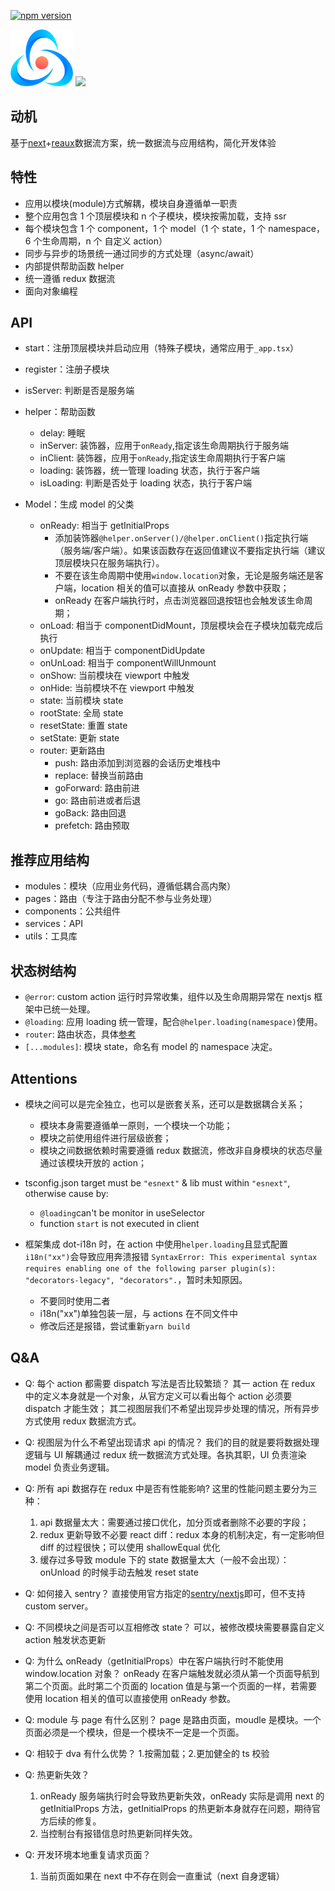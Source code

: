 [![npm version](https://img.shields.io/npm/v/reaux-next.svg?style=flat)](https://www.npmjs.com/package/reaux-next)

<img width="100" src="./logo.png"/> <img width="150" src="https://www.nextjs.cn/static/images/nextjs-logo.png"/>

## 动机

基于[next](https://nextjs.org/)+[reaux](https://github.com/vocoWone/reaux)数据流方案，统一数据流与应用结构，简化开发体验

## 特性

- 应用以模块(module)方式解耦，模块自身遵循单一职责
- 整个应用包含 1 个顶层模块和 n 个子模块，模块按需加载，支持 ssr
- 每个模块包含 1 个 component，1 个 model（1 个 state，1 个 namespace，6 个生命周期，n 个 自定义 action）
- 同步与异步的场景统一通过同步的方式处理（async/await）
- 内部提供帮助函数 helper
- 统一遵循 redux 数据流
- 面向对象编程

## API

- start：注册顶层模块并启动应用（特殊子模块，通常应用于`_app.tsx`）

- register：注册子模块

- isServer: 判断是否是服务端

- helper：帮助函数

  - delay: 睡眠
  - inServer: 装饰器，应用于`onReady`,指定该生命周期执行于服务端
  - inClient: 装饰器，应用于`onReady`,指定该生命周期执行于客户端
  - loading: 装饰器，统一管理 loading 状态，执行于客户端
  - isLoading: 判断是否处于 loading 状态，执行于客户端

- Model：生成 model 的父类
  - onReady: 相当于 getInitialProps
    - 添加装饰器`@helper.onServer()/@helper.onClient()`指定执行端（服务端/客户端）。如果该函数存在返回值建议不要指定执行端（建议顶层模块只在服务端执行）。
    - 不要在该生命周期中使用`window.location`对象，无论是服务端还是客户端，location 相关的值可以直接从 onReady 参数中获取；
    - onReady 在客户端执行时，点击浏览器回退按钮也会触发该生命周期；
  - onLoad: 相当于 componentDidMount，顶层模块会在子模块加载完成后执行
  - onUpdate: 相当于 componentDidUpdate
  - onUnLoad: 相当于 componentWillUnmount
  - onShow: 当前模块在 viewport 中触发
  - onHide: 当前模块不在 viewport 中触发
  - state: 当前模块 state
  - rootState: 全局 state
  - resetState: 重置 state
  - setState: 更新 state
  - router: 更新路由
    - push: 路由添加到浏览器的会话历史堆栈中
    - replace: 替换当前路由
    - goForward: 路由前进
    - go: 路由前进或者后退
    - goBack: 路由回退
    - prefetch: 路由预取

## 推荐应用结构

- modules：模块（应用业务代码，遵循低耦合高内聚）
- pages：路由（专注于路由分配不参与业务处理）
- components：公共组件
- services：API
- utils：工具库

## 状态树结构

- `@error`: custom action 运行时异常收集，组件以及生命周期异常在 nextjs 框架中已统一处理。
- `@loading`: 应用 loading 统一管理，配合`@helper.loading(namespace)`使用。
- `router`: 路由状态，具体[参考](https://github.com/danielr18/connected-next-router)
- `[...modules]`: 模块 state，命名有 model 的 namespace 决定。

## Attentions

- 模块之间可以是完全独立，也可以是嵌套关系，还可以是数据耦合关系；

  - 模块本身需要遵循单一原则，一个模块一个功能；
  - 模块之前使用组件进行层级嵌套；
  - 模块之间数据依赖时需要遵循 redux 数据流，修改非自身模块的状态尽量通过该模块开放的 action；

- tsconfig.json target must be `"esnext"` & lib must within `"esnext"`, otherwise cause by:

  - `@loading`can't be monitor in useSelector
  - function `start` is not executed in client

- 框架集成 dot-i18n 时，在 action 中使用`helper.loading`且显式配置`i18n("xx")`会导致应用奔溃报错 `SyntaxError: This experimental syntax requires enabling one of the following parser plugin(s): "decorators-legacy", "decorators".`，暂时未知原因。
  - 不要同时使用二者
  - i18n("xx")单独包装一层，与 actions 在不同文件中
  - 修改后还是报错，尝试重新`yarn build`

## Q&A

- Q: 每个 action 都需要 dispatch 写法是否比较繁琐？
  其一 action 在 redux 中的定义本身就是一个对象，从官方定义可以看出每个 action 必须要 dispatch 才能生效；
  其二视图层我们不希望出现异步处理的情况，所有异步方式使用 redux 数据流方式。

- Q: 视图层为什么不希望出现请求 api 的情况？
  我们的目的就是要将数据处理逻辑与 UI 解耦通过 redux 统一数据流方式处理。各执其职，UI 负责渲染 model 负责业务逻辑。

- Q: 所有 api 数据存在 redux 中是否有性能影响?
  这里的性能问题主要分为三种：

  1.  api 数据量太大：需要通过接口优化，加分页或者删除不必要的字段；
  2.  redux 更新导致不必要 react diff：redux 本身的机制决定，有一定影响但 diff 的过程很快；可以使用 shallowEqual 优化
  3.  缓存过多导致 module 下的 state 数据量太大（一般不会出现）：onUnload 的时候手动去触发 reset state

- Q: 如何接入 sentry？
  直接使用官方指定的[sentry/nextjs](https://docs.sentry.io/platforms/javascript/guides/nextjs/#configure)即可，但不支持 custom server。

- Q: 不同模块之间是否可以互相修改 state？
  可以，被修改模块需要暴露自定义 action 触发状态更新

- Q: 为什么 onReady（getInitialProps）中在客户端执行时不能使用 window.location 对象？
  onReady 在客户端触发就必须从第一个页面导航到第二个页面。此时第二个页面的 location 值是与第一个页面的一样，若需要使用 location 相关的值可以直接使用 onReady 参数。

- Q: module 与 page 有什么区别？
  page 是路由页面，moudle 是模块。一个页面必须是一个模块，但是一个模块不一定是一个页面。

- Q: 相较于 dva 有什么优势？ 1.按需加载；2.更加健全的 ts 校验

- Q: 热更新失效？

  1. onReady 服务端执行时会导致热更新失效，onReady 实际是调用 next 的 getInitialProps 方法，getInitialProps 的热更新本身就存在问题，期待官方后续的修复。
  2. 当控制台有报错信息时热更新同样失效。

- Q: 开发环境本地重复请求页面？
  1. 当前页面如果在 next 中不存在则会一直重试（next 自身逻辑）
